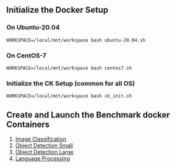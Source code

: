## Initialize the Docker Setup
### On Ubuntu-20.04
`WORKSPACE=/local/mnt/workspace bash ubuntu-20.04.sh`

### On CentOS-7
`WORKSPACE=/local/mnt/workspace bash centos7.sh`

### Initialize the CK Setup (common for all OS) 
`WORKSPACE=/local/mnt/workspace bash ck_init.sh`

## Create and Launch the Benchmark docker Containers

1. [Image Classification](https://github.com/krai/ck-qaic/tree/main/docker/resnet50)
2. [Object Detection Small](https://github.com/krai/ck-qaic/tree/main/docker/ssd-mobilenet)
3. [Object Detection Large](https://github.com/krai/ck-qaic/tree/main/docker/ssd-resnet34)
4. [Language Processing](https://github.com/krai/ck-qaic/blob/main/docker/bert/README.md)
